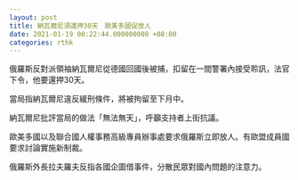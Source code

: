 ```yaml
---
layout: post
title: 納瓦爾尼須還押30天　歐美多國促放人
date: 2021-01-19 00:22:44.000000000 +08:00
categories: rthk
---
```


俄羅斯反對派領袖納瓦爾尼從德國回國後被捕，扣留在一間警署內接受聆訊，法官下令，他要還押30天。

當局指納瓦爾尼違反緩刑條件，將被拘留至下月中。

納瓦爾尼批評當局的做法「無法無天」，呼籲支持者上街抗議。

歐美多國以及聯合國人權事務高級專員辦事處要求俄羅斯立即放人。有歐盟成員國要求討論實施新制裁。

俄羅斯外長拉夫羅夫反指各國企圖借事件，分散民眾對國內問題的注意力。

